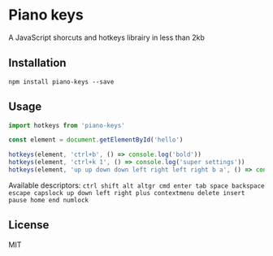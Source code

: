 # Piano keys

A JavaScript shorcuts and hotkeys librairy in less than 2kb

## Installation

```
npm install piano-keys --save
```

## Usage

```js
import hotkeys from 'piano-keys'

const element = document.getElementById('hello')

hotkeys(element, 'ctrl+b', () => console.log('bold'))
hotkeys(element, 'ctrl+k 1', () => console.log('super settings'))
hotkeys(element, 'up up down down left right left right b a', () => console.log('konami code'))
```

Available descriptors: 
`ctrl shift alt altgr cmd enter tab space backspace escape capslock up down left right plus contextmenu delete insert pause home end numlock`

## License

MIT
